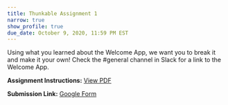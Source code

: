 ```yaml
---
title: Thunkable Assignment 1
narrow: true
show_profile: true
due_date: October 9, 2020, 11:59 PM EST
---
```


Using what you learned about the Welcome App, we want you to break it and make it your own! Check the #general channel in Slack for a link to the Welcome App.

**Assignment Instructions:** <a href="{{ site.baseurl }}/files/thunkable_a1.pdf" target="_blank">View PDF</a>

**Submission Link:** <a href="https://docs.google.com/forms/d/e/1FAIpQLSeOl58_5TFAcYw_hFQ8ggDRlGAQToxAtBdh67gyYkYT8Q2vpw/viewform?usp=sf_link" target="_blank">Google Form</a>
